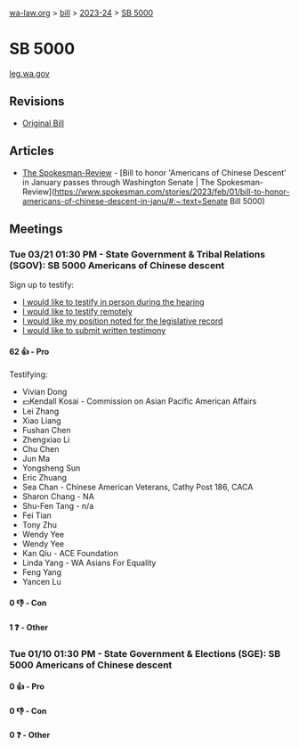 [wa-law.org](/) > [bill](/bill/) > [2023-24](/bill/2023-24/) > [SB 5000](/bill/2023-24/sb/5000/)

# SB 5000
[leg.wa.gov](https://app.leg.wa.gov/billsummary?BillNumber=5000&Year=2023&Initiative=false)

## Revisions
* [Original Bill](1/)

## Articles
* [The Spokesman-Review](/org/the_spokesman-review/) - [Bill to honor 'Americans of Chinese Descent' in January passes through Washington Senate | The Spokesman-Review](https://www.spokesman.com/stories/2023/feb/01/bill-to-honor-americans-of-chinese-descent-in-janu/#:~:text=Senate Bill 5000)

## Meetings
### Tue 03/21 01:30 PM - State Government & Tribal Relations (SGOV): SB 5000 Americans of Chinese descent
Sign up to testify:
* [I would like to testify in person during the hearing](https://app.leg.wa.gov/csi/Testifier/Add?chamber=House&mId=31108&aId=153856&caId=22394&tId=1)
* [I would like to testify remotely](https://app.leg.wa.gov/csi/Testifier/Add?chamber=House&mId=31108&aId=153856&caId=22394&tId=2)
* [I would like my position noted for the legislative record](https://app.leg.wa.gov/csi/Testifier/Add?chamber=House&mId=31108&aId=153856&caId=22394&tId=3)
* [I would like to submit written testimony](https://app.leg.wa.gov/csi/Testifier/Add?chamber=House&mId=31108&aId=153856&caId=22394&tId=4)

#### 62 👍 - Pro
Testifying:
* Vivian Dong
* 💵Kendall Kosai - Commission on Asian Pacific American Affairs
* Lei Zhang
* Xiao Liang
* Fushan Chen
* Zhengxiao Li
* Chu Chen
* Jun Ma
* Yongsheng Sun
* Eric Zhuang
* Sea Chan - Chinese American Veterans, Cathy Post 186, CACA
* Sharon Chang - NA
* Shu-Fen Tang - n/a
* Fei Tian
* Tony Zhu
* Wendy Yee
* Wendy Yee
* Kan Qiu - ACE Foundation
* Linda Yang - WA Asians For Equality
* Feng Yang
* Yancen Lu

#### 0 👎 - Con

#### 1 ❓ - Other

### Tue 01/10 01:30 PM - State Government & Elections (SGE): SB 5000 Americans of Chinese descent
#### 0 👍 - Pro

#### 0 👎 - Con

#### 0 ❓ - Other
